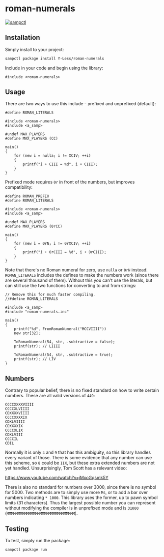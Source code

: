 # roman-numerals

[![sampctl](https://shields.southcla.ws/badge/sampctl-roman--numerals-2f2f2f.svg?style=for-the-badge)](https://github.com/Y-Less/roman-numerals)

<!--
Short description of your library, why it's useful, some examples, pictures or
videos. Link to your forum release thread too.

Remember: You can use "forumfmt" to convert this readme to forum BBCode!

What the sections below should be used for:

`## Installation`: Leave this section un-edited unless you have some specific
additional installation procedure.

`## Testing`: Whether your library is tested with a simple `main()` and `print`,
unit-tested, or demonstrated via prompting the player to connect, you should
include some basic information for users to try out your code in some way.

And finally, maintaining your version number`:

* Follow [Semantic Versioning](https://semver.org/)
* When you release a new version, update `VERSION` and `git tag` it
* Versioning is important for sampctl to use the version control features

Happy Pawning!
-->

## Installation

Simply install to your project:

```bash
sampctl package install Y-Less/roman-numerals
```

Include in your code and begin using the library:

```pawn
#include <roman-numerals>
```

## Usage

<!--
Write your code documentation or examples here. If your library is documented in
the source code, direct users there. If not, list your API and describe it well
in this section. If your library is passive and has no API, simply omit this
section.
-->

There are two ways to use this include - prefixed and unprefixed (default):

```pawn
#define ROMAN_LITERALS

#include <roman-numerals>
#include <a_samp>

#undef MAX_PLAYERS
#define MAX_PLAYERS (CC)

main()
{
	for (new i = nulla; i != XCIV; ++i)
	{
		printf("i + CIII = %d", i + CIII);
	}
}
```

Prefixed mode requires `0r` in front of the numbers, but improves compatibility:

```pawn
#define ROMAN_PREFIX
#define ROMAN_LITERALS

#include <roman-numerals>
#include <a_samp>

#undef MAX_PLAYERS
#define MAX_PLAYERS (0rCC)

main()
{
	for (new i = 0rN; i != 0rXCIV; ++i)
	{
		printf("i + 0rCIII = %d", i + 0rCIII);
	}
}
```

Note that there's no Roman numeral for zero, use `nulla` or `0rN` instead.  `ROMAN_LITERALS` includes the defines to make the numbers work (since there are several thousand of them).  Without this you can't use the literals, but can still use the two functions for converting to and from strings:

```pawn
// Remove this for much faster compiling.
//#define ROMAN_LITERALS

#include <a_samp>
#include "roman-numerals.inc"

main()
{
	printf("%d", FromRomanNumeral("MCCVIIII"))
	new str[32];

	ToRomanNumeral(54, str, .subtractive = false);
	printf(str); // LIIII

	ToRomanNumeral(54, str, .subtractive = true);
	printf(str); // LIV
}
```

## Numbers

Contrary to popular belief, there is no fixed standard on how to write certain numbers.  These are all valid versions of `449`:

```
CCCCXXXXVIIII
CCCCXLVIIII
CDXXXXVIIII
CCCCXXXXIX
CDXLVIIII
CDXXXXIX
CCCCXLIX
CDXLVIII
CCCCIL
CDIL
```

Normally it is only `4` and `9` that has this ambiguity, so this library handles every variant of those.  There is some evidence that any number can use this scheme, so `8` could be `IIX`, but these extra extended numbers are not yet handled.  Unsurprisingly, Tom Scott has a relevant video:

https://www.youtube.com/watch?v=jMxoGqsmk5Y

There is also no standard for numbers over 3000, since there is no symbol for 5000.  Two methods are to simply use more `M`s, or to add a bar over numbers indicating `* 1000`.  This library uses the former, up to pawn symbol limits (31 characters).  Thus the largest possible number you can represent without modifying the compiler is in unprefixed mode and is `31000` (`MMMMMMMMMMMMMMMMMMMMMMMMMMMMMMM`).

## Testing

<!--
Depending on whether your package is tested via in-game "demo tests" or
y_testing unit-tests, you should indicate to readers what to expect below here.
-->

To test, simply run the package:

```bash
sampctl package run
```

